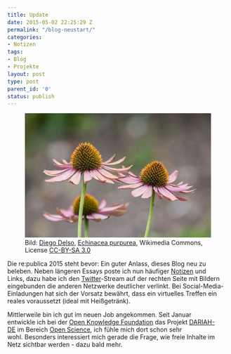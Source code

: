 ```yaml
---
title: Update
date: 2015-05-02 22:25:29 Z
permalink: "/blog-neustart/"
categories:
- Notizen
tags:
- Blog
- Projekte
layout: post
type: post
parent_id: '0'
status: publish
---
```


<figure>
    <img src="/assets/img/2019/09/Echinacea_flower.jpg" />
    <figcaption>Bild: <a class="external text" href="http://commons.wikimedia.org/wiki/User:Poco%20a%20poco">Diego Delso</a>, <a href="https://commons.wikimedia.org/wiki/File:Echinacea_purpurea,_Jard%C3%ADn_Bot%C3%A1nico,_M%C3%BAnich,_Alemania,_2013-09-08,_DD_01.jpg">Echinacea purpurea</a>, Wikimedia Commons, License <a class="external text" href="http://creativecommons.org/licenses/by-sa/3.0/legalcode" rel="nofollow">CC-BY-SA 3.0</a></figcaption>
</figure>

<p>
				<i></i></p>
<p>Die re:publica 2015 steht bevor: Ein guter Anlass, dieses Blog neu zu beleben. Neben längeren Essays poste ich nun häufiger <a href="https://markusneuschaefer.de/category/notizen/">Notizen</a> und Links, dazu habe ich den <a href="https://twitter.com/mneuschaefer">Twitter</a>-Stream auf der rechten Seite mit Bildern eingebunden die anderen Netzwerke deutlicher verlinkt. Bei Social-Media-Einladungen hat sich der Vorsatz bewährt, dass ein virtuelles Treffen ein reales voraussetzt (ideal mit Heißgetränk).</p>

<p>Mittlerweile bin ich gut im neuen Job angekommen. Seit Januar entwickle ich bei der <a href="http://okfn.de/">Open Knowledge Foundation</a> das Projekt <a href="http://de.dariah.eu">DARIAH-DE</a> im Bereich <a href="http://okfn.de/themen/offene-wissenschaft/index.html">Open Science</a>, ich fühle mich dort schon sehr wohl. Besonders interessiert mich gerade die Frage, wie freie Inhalte im Netz sichtbar werden - dazu bald mehr.		</p>
